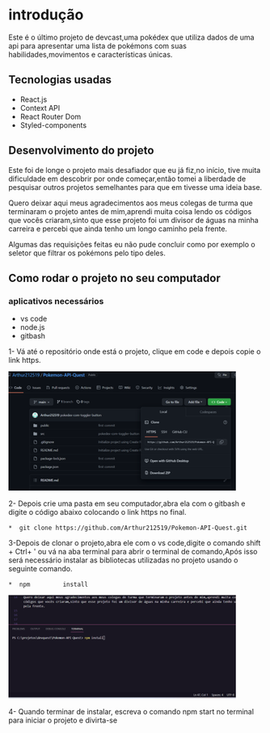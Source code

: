 # introdução
Este é o último projeto de devcast,uma pokédex que utiliza dados de uma api para  apresentar uma lista de pokémons com suas habilidades,movimentos e características únicas.
## Tecnologias usadas
* React.js
* Context API
* React Router Dom
* Styled-components
## Desenvolvimento do projeto
Este foi de longe o projeto mais desafiador que eu já fiz,no início, tive muita dificuldade em descobrir por onde começar,então tomei a liberdade de pesquisar outros projetos semelhantes para que  em tivesse uma ideia base.




Quero deixar aqui meus agradecimentos aos meus colegas de turma que terminaram o projeto antes de mim,aprendi muita coisa lendo os códigos que vocês criaram,sinto que esse projeto foi um divisor de águas na minha carreira e percebi que ainda tenho um longo caminho pela frente.




Algumas das requisições feitas eu não pude concluir como por exemplo o seletor que filtrar os pokémons pelo tipo deles.




## Como rodar o projeto no seu computador
### aplicativos necessários
* vs code
* node.js
* gitbash


1- Vá até o repositório onde está o projeto, clique em code e depois copie o link https.

<img src="./readme-images/github-clone.png" width="450" title="git clone">

2- Depois crie uma pasta em seu computador,abra ela com o gitbash e digite o código abaixo colocando o link https no final.


    *  git clone https://github.com/Arthur212519/Pokemon-API-Quest.git


3-Depois de clonar o projeto,abra ele com o vs code,digite o comando shift + Ctrl+ ' ou vá na aba terminal para abrir o terminal de comando,Após isso será necessário instalar as bibliotecas utilizadas no projeto usando o seguinte comando.


    *  npm         install

<img src="./readme-images/npm-install.png" width="450" title="git clone">

4- Quando terminar de instalar, escreva o comando npm start  no terminal para iniciar o projeto e divirta-se
